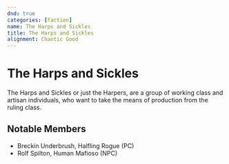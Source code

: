 ```yaml
---
dnd: true
categories: [faction]
name: The Harps and Sickles
title: The Harps and Sickles
alignment: Chaotic Good
---
```

# The Harps and Sickles
The Harps and Sickles or just the Harpers, are a group of working class and artisan individuals, who want to take the means of production from the ruling class.

## Notable Members
* Breckin Underbrush, Halfling Rogue (PC)
* Rolf Spilton, Human Mafioso (NPC)

